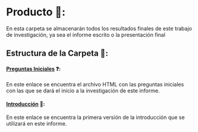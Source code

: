 # Producto 📄:

En esta carpeta se almacenarán todos los resultados finales de este trabajo de investigación, ya sea el informe escrito o la presentación final

## Estructura de la Carpeta 📁:

#### [Preguntas Iniciales](https://ffvilca.github.io/analisis-exoplanetas/productos/00.preguntas_iniciales/preguntas_iniciales.html) ❓:

En este enlace se encuentra el archivo HTML con las preguntas iniciales con las que se dará el inicio a la investigación de este informe.

#### [Introducción](https://ffvilca.github.io/analisis-exoplanetas/productos/01.primera-version-introduccion/introduccion.html) 📃:

En este enlace se encuentra la primera versión de la introducción que se utilizará en este informe.

